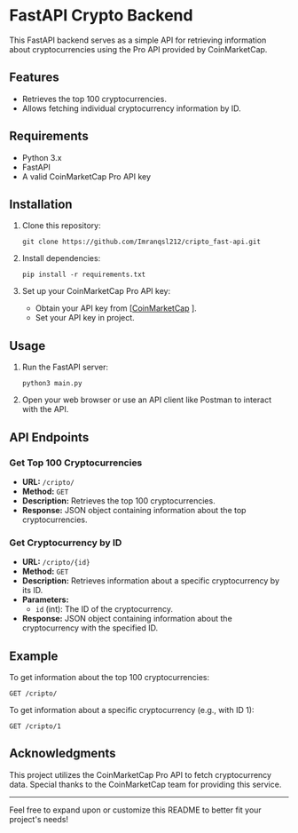 

# FastAPI Crypto Backend

This FastAPI backend serves as a simple API for retrieving information about cryptocurrencies using the Pro API provided by CoinMarketCap.

## Features

- Retrieves the top 100 cryptocurrencies.
- Allows fetching individual cryptocurrency information by ID.

## Requirements

- Python 3.x
- FastAPI
- A valid CoinMarketCap Pro API key 

## Installation

1. Clone this repository:

    ```
    git clone https://github.com/Imranqsl212/cripto_fast-api.git
    ```

2. Install dependencies:

    ```
    pip install -r requirements.txt
    ```

3. Set up your CoinMarketCap Pro API key:
   
    - Obtain your API key from [[CoinMarketCap](https://coinmarketcap.com/) ].
    - Set your API key in project.

## Usage

1. Run the FastAPI server:

    ```
    python3 main.py
    ```

2. Open your web browser or use an API client like Postman to interact with the API.

## API Endpoints

### Get Top 100 Cryptocurrencies

- **URL:** `/cripto/`
- **Method:** `GET`
- **Description:** Retrieves the top 100 cryptocurrencies.
- **Response:** JSON object containing information about the top cryptocurrencies.

### Get Cryptocurrency by ID

- **URL:** `/cripto/{id}`
- **Method:** `GET`
- **Description:** Retrieves information about a specific cryptocurrency by its ID.
- **Parameters:**
    - `id` (int): The ID of the cryptocurrency.
- **Response:** JSON object containing information about the cryptocurrency with the specified ID.

## Example

To get information about the top 100 cryptocurrencies:

```
GET /cripto/
```

To get information about a specific cryptocurrency (e.g., with ID 1):

```
GET /cripto/1
```

## Acknowledgments

This project utilizes the CoinMarketCap Pro API to fetch cryptocurrency data. Special thanks to the CoinMarketCap team for providing this service.

---

Feel free to expand upon or customize this README to better fit your project's needs!
